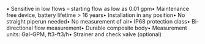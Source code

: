• Sensitive in low flows – starting flow as low as 0.01 gpm• Maintenance free device, battery lifetime > 16 years• Installation in any position• No straight piperun needed• No measurement of air• IP68 protection class• Bi-directional flow measurement• Durable composite body• Measurement units: Gal-GPM, ft3-ft3/h• Strainer and check valve (optional)
